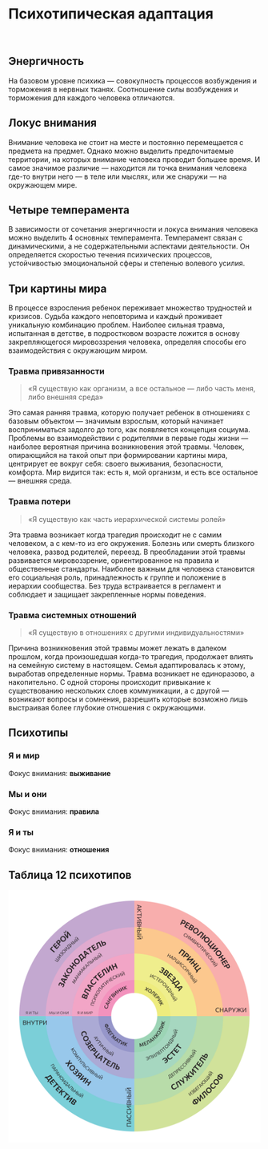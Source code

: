 # Психотипическая адаптация

&nbsp;

## <flat-color-icons-idea /> Энергичность

На базовом уровне психика — совокупность процессов возбуждения и торможения в нервных тканях. Соотношение силы возбуждения и торможения для каждого человека отличаются. 

<Energy />


## <flat-color-icons-search /> Локус внимания

Внимание человека не стоит на месте и постоянно перемещается с предмета на предмет. Однако можно выделить предпочитаемые территории, на которых внимание человека проводит большее время. И самое значимое различие — находится ли точка внимания человека где-то внутри него — в теле или мыслях, или же снаружи — на окружающем мире.

<Attention />


## <flat-color-icons-org-unit/> Четыре темперамента
В зависимости от сочетания энергичности и локуса внимания человека можно выделить 4 основных темперамента. Темперамент связан с динамическими, а не содержательными аспектами деятельности. Он определяется скоростью течения психических процессов, устойчивостью эмоциональной сферы и степенью волевого усилия.

<Temperaments />


## Три картины мира

В процессе взросления ребенок переживает множество трудностей и кризисов. Судьба каждого неповторима и каждый проживает уникальную комбинацию проблем. Наиболее сильная травма, испытанная в детстве, в подростковом возрасте ложится в основу закрепляющегося мировоззрения человека, определяя способы его взаимодействия с окружающим миром.

### Травма привязанности

> «Я существую как организм, а все остальное — либо часть меня, либо внешняя среда»

Это самая ранняя травма, которую получает ребенок в отношениях с базовым объектом — значимым взрослым, который начинает восприниматься задолго до того, как появляется концепция социума. Проблемы во взаимодействии с родителями в первые годы жизни — наиболее вероятная причина возникновения этой травмы. Человек, опирающийся на такой опыт при формировании картины мира, центрирует ее вокруг себя: своего выживания, безопасности, комфорта. Мир видится так: есть я, мой организм, и есть все остальное — внешняя среда.

### Травма потери

> «Я существую как часть иерархической системы ролей»

Эта травма возникает когда трагедия происходит не с самим человеком, а с кем-то из его окружения. Болезнь или смерть близкого человека, развод родителей, переезд. В преобладании этой травмы развивается мировоззрение, ориентированное на правила и общественные стандарты. Наиболее важным для человека становится его социальная роль, принадлежность к группе и положение в иерархии сообщества. Без труда встраивается в регламент и соблюдает и защищает закрепленные нормы поведения.



###  Травма системных отношений

> «Я существую в отношениях с другими индивидуальностями»

Причина возникновения этой травмы может лежать в далеком прошлом, когда произошедшая когда-то трагедия, продолжает влиять на семейную систему в настоящем. Семья адаптировалась к этому, выработав определенные нормы. Травма возникает не единоразово, а накопительно. С одной стороны происходит привыкание к существованию нескольких слоев коммуникации, а с другой — возникают вопросы и сомнения, разрешить которые возможно лишь выстраивая более глубокие отношения с окружающими.  


## Психотипы

### Я и мир

Фокус внимания: **выживание**

<TypeNames :level="1" />

### Мы и они

Фокус внимания: **правила**

<TypeNames :level="2" />

### Я и ты

Фокус внимания: **отношения**

<TypeNames :level="3" />


## Таблица 12 психотипов

<TypesTable />




<Spacer />

![](./circle12.svg)

